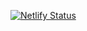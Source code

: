 [![Netlify Status](https://api.netlify.com/api/v1/badges/2653f8a2-3501-4349-ace3-0d567af936a4/deploy-status)](https://app.netlify.com/sites/serjeel-antakshari/deploys)